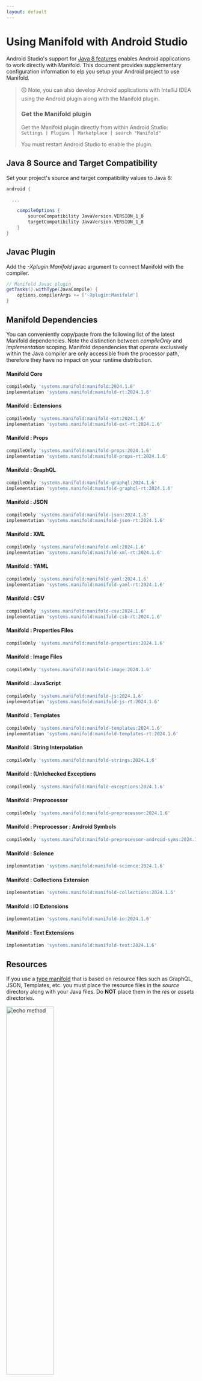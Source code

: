```yaml
---
layout: default
---
```


# Using Manifold with Android Studio

Android Studio's support for [Java 8 features](https://developer.android.com/studio/write/java8-support.html) enables
Android applications to work directly with Manifold. This document provides supplementary configuration information to
elp you setup your Android project to use Manifold.

>🛈 Note, you can also develop Android applications with IntelliJ IDEA using the Android plugin along with the Manifold
>plugin. 
>
>### Get the Manifold plugin
>Get the Manifold plugin directly from within Android Studio:
><br>
>`Settings | Plugins | Marketplace | search "Manifold"`
><br>
> 
>You must restart Android Studio to enable the plugin. 
 
## Java 8 Source and Target Compatibility 
Set your project's source and target compatibility values to Java 8:

```groovy
android {

  ...

    compileOptions {
        sourceCompatibility JavaVersion.VERSION_1_8
        targetCompatibility JavaVersion.VERSION_1_8
    }
}
```

## Javac Plugin
Add the *-Xplugin:Manifold* javac argument to connect Manifold with the compiler.

```groovy
// Manifold Javac plugin
getTasks().withType(JavaCompile) {
    options.compilerArgs += ['-Xplugin:Manifold']
}
```    

## Manifold Dependencies
You can conveniently copy/paste from the following list of the latest Manifold dependencies. Note the distinction
between *compileOnly* and *implementation* scoping. Manifold dependencies that operate exclusively within the
Java compiler are only accessible from the processor path, therefore they have no impact on your runtime distribution.

#### Manifold Core
```groovy
compileOnly 'systems.manifold:manifold:2024.1.6'
implementation 'systems.manifold:manifold-rt:2024.1.6'
```
#### Manifold : Extensions
```groovy
compileOnly 'systems.manifold:manifold-ext:2024.1.6'
implementation 'systems.manifold:manifold-ext-rt:2024.1.6'
```
#### Manifold : Props
```groovy
compileOnly 'systems.manifold:manifold-props:2024.1.6'
implementation 'systems.manifold:manifold-props-rt:2024.1.6'
```
#### Manifold : GraphQL
```groovy
compileOnly 'systems.manifold:manifold-graphql:2024.1.6'
implementation 'systems.manifold:manifold-graphql-rt:2024.1.6'
```
#### Manifold : JSON
```groovy
compileOnly 'systems.manifold:manifold-json:2024.1.6'
implementation 'systems.manifold:manifold-json-rt:2024.1.6'
```
#### Manifold : XML
```groovy
compileOnly 'systems.manifold:manifold-xml:2024.1.6'
implementation 'systems.manifold:manifold-xml-rt:2024.1.6'
```
#### Manifold : YAML
```groovy
compileOnly 'systems.manifold:manifold-yaml:2024.1.6'
implementation 'systems.manifold:manifold-yaml-rt:2024.1.6'
```
#### Manifold : CSV
```groovy
compileOnly 'systems.manifold:manifold-csv:2024.1.6'
implementation 'systems.manifold:manifold-csb-rt:2024.1.6'
```
#### Manifold : Properties Files
```groovy
compileOnly 'systems.manifold:manifold-properties:2024.1.6'
```
#### Manifold : Image Files
```groovy
compileOnly 'systems.manifold:manifold-image:2024.1.6'
```
#### Manifold : JavaScript
```groovy
compileOnly 'systems.manifold:manifold-js:2024.1.6'
implementation 'systems.manifold:manifold-js-rt:2024.1.6'
```
#### Manifold : Templates
```groovy
compileOnly 'systems.manifold:manifold-templates:2024.1.6'
implementation 'systems.manifold:manifold-templates-rt:2024.1.6'
```
#### Manifold : String Interpolation
```groovy
compileOnly 'systems.manifold:manifold-strings:2024.1.6'
```
#### Manifold : (Un)checked Exceptions
```groovy
compileOnly 'systems.manifold:manifold-exceptions:2024.1.6'
```
#### Manifold : Preprocessor
```groovy
compileOnly 'systems.manifold:manifold-preprocessor:2024.1.6'
```
#### Manifold : Preprocessor : Android Symbols
```groovy
compileOnly 'systems.manifold:manifold-preprocessor-android-syms:2024.1.6'
```
#### Manifold : Science
```groovy
implementation 'systems.manifold:manifold-science:2024.1.6'
```
#### Manifold : Collections Extension
```groovy
implementation 'systems.manifold:manifold-collections:2024.1.6'
```
#### Manifold : IO Extensions
```groovy
implementation 'systems.manifold:manifold-io:2024.1.6'
```
#### Manifold : Text Extensions
```groovy
implementation 'systems.manifold:manifold-text:2024.1.6'
```

## Resources

If you use a [type manifold](https://github.com/manifold-systems/manifold/tree/master/manifold-core-parent/manifold#the-big-picture)
that is based on resource files such as GraphQL, JSON, Templates, etc. you must place the resource files in the 
*source* directory along with your Java files.  Do **NOT** place them in the *res* or *assets* directories.
 
<p><img src="http://manifold.systems/images/android_resources.png" alt="echo method" width="50%" height="50%"/></p> 

## Preprocessor and build variant symbols

If you use the [preprocessor](https://github.com/manifold-systems/manifold/tree/master/manifold-deps-parent/manifold-preprocessor),
you can directly reference Android build variant symbols with the [manifold-preprocessor-android-syms](https://github.com/manifold-systems/manifold/tree/master/manifold-deps-parent/manifold-preprocessor-android-syms)
dependency.
```java
#if FLAVOR == "paid"
  @Override
  public void specialMethod(Foo foo) {
  ...
  }
#endif
```
build.gradle
```groovy
dependencies {
    ...
    compileOnly 'systems.manifold:manifold-preprocessor:2024.1.6'
    compileOnly 'systems.manifold:manifold-preprocessor-android-syms:2024.1.6'
}
```
